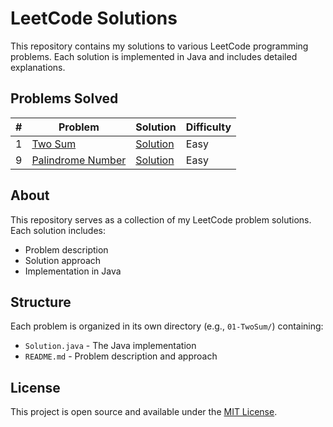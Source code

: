 # LeetCode Solutions

This repository contains my solutions to various LeetCode programming problems. Each solution is implemented in Java and includes detailed explanations.

## Problems Solved

| #   | Problem                                                               | Solution                                      | Difficulty |
| --- | --------------------------------------------------------------------- | --------------------------------------------- | ---------- |
| 1   | [Two Sum](https://leetcode.com/problems/two-sum/)                     | [Solution](01-TwoSum/Solution.java)           | Easy       |
| 9   | [Palindrome Number](https://leetcode.com/problems/palindrome-number/) | [Solution](09-PalindromeNumber/Solution.java) | Easy       |

## About

This repository serves as a collection of my LeetCode problem solutions. Each solution includes:

- Problem description
- Solution approach
- Implementation in Java

## Structure

Each problem is organized in its own directory (e.g., `01-TwoSum/`) containing:

- `Solution.java` - The Java implementation
- `README.md` - Problem description and approach

## License

This project is open source and available under the [MIT License](LICENSE).
